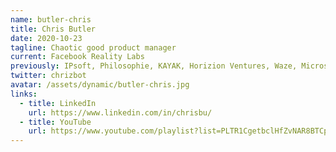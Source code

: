 ```yaml
---
name: butler-chris
title: Chris Butler
date: 2020-10-23
tagline: Chaotic good product manager
current: Facebook Reality Labs
previously: IPsoft, Philosophie, KAYAK, Horizion Ventures, Waze, Microsoft
twitter: chrizbot
avatar: /assets/dynamic/butler-chris.jpg
links:
  - title: LinkedIn
    url: https://www.linkedin.com/in/chrisbu/
  - title: YouTube
    url: https://www.youtube.com/playlist?list=PLTR1CgetbclHfZvNAR8BTCpA5Hz9qFxqf
---
```

